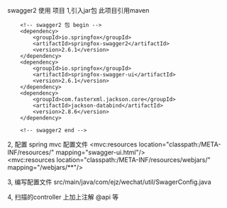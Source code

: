 swagger2  使用 项目
1,引入jar包    此项目引用maven 
		
		<!-- swagger2 包 begin -->
		<dependency>
			<groupId>io.springfox</groupId>
			<artifactId>springfox-swagger2</artifactId>
			<version>2.6.1</version>
		</dependency>
		<dependency>
			<groupId>io.springfox</groupId>
			<artifactId>springfox-swagger-ui</artifactId>
			<version>2.6.1</version>
		</dependency>
		<dependency>
		    <groupId>com.fasterxml.jackson.core</groupId>
		    <artifactId>jackson-databind</artifactId>
		    <version>2.8.6</version>
		</dependency>
		
		<!-- swagger2 end -->
2, 配置 spring mvc 配置文件 
	<mvc:resources location="classpath:/META-INF/resources/"          mapping="swagger-ui.html"/>  
	<mvc:resources location="classpath:/META-INF/resources/webjars/" mapping="/webjars/**"/>  
	
3, 编写配置文件 
  src/main/java/com/ejz/wechat/util/SwagerConfig.java

4, 扫描的controller 上加上注解 @api 等